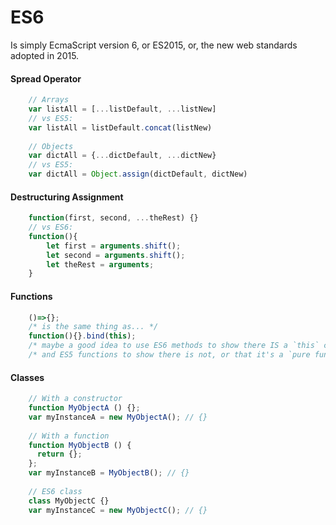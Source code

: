 # ES6       
Is simply EcmaScript version 6, or ES2015, or, the new web standards adopted in 2015.       
       
#### Spread Operator       
```javascript       
    // Arrays       
    var listAll = [...listDefault, ...listNew]       
    // vs ES5:       
    var listAll = listDefault.concat(listNew)       
       
    // Objects       
    var dictAll = {...dictDefault, ...dictNew}       
    // vs ES5:       
    var dictAll = Object.assign(dictDefault, dictNew)       
```       
       
#### Destructuring Assignment       
```javascript       
    function(first, second, ...theRest) {}       
    // vs ES6:       
    function(){       
        let first = arguments.shift();       
        let second = arguments.shift();       
        let theRest = arguments;       
    }       
```       
       
#### Functions       
```javascript       
    ()=>{};       
    /* is the same thing as... */       
    function(){}.bind(this);       
    /* maybe a good idea to use ES6 methods to show there IS a `this` context, */       
    /* and ES5 functions to show there is not, or that it's a `pure function` */       
```       
       
#### Classes       
```javascript       
    // With a constructor       
    function MyObjectA () {};       
    var myInstanceA = new MyObjectA(); // {}       
       
    // With a function       
    function MyObjectB () {       
      return {};       
    };       
    var myInstanceB = MyObjectB(); // {}       
       
    // ES6 class       
    class MyObjectC {}       
    var myInstanceC = new MyObjectC(); // {}       
```       
       
